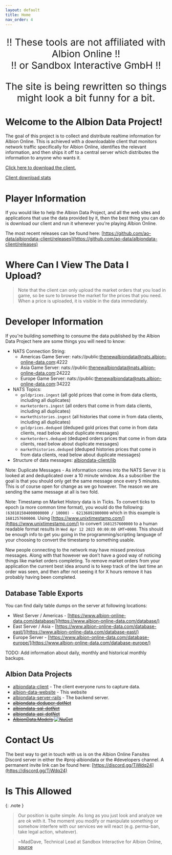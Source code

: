 ```yaml
---
layout: default
title: Home
nav_order: 4
---
```

<p style="text-align: center;font-size: 30px">
      !! These tools are not affiliated with Albion Online !!
      <br>
      !! or Sandbox Interactive GmbH !!
</p>

<p style="text-align: center;font-size: 30px">
      The site is being rewritten so things might look a bit funny for a bit.
</p>

# Welcome to the Albion Data Project!

The goal of this project is to collect and distribute realtime information for Albion Online. This is achieved with a 
downloadable client that monitors network traffic specifically for Albion Online, identifies the relevant information, 
and then ships it off to a central server which distributes the information to anyone who wants it.

[Click here to download the client.](https://github.com/ao-data/albiondata-client/releases)

[Client download stats](https://tooomm.github.io/github-release-stats/?username=ao-data&repository=albiondata-client)

<!-- # Contributing
This process is run on a [DigitalOcean Droplet](https://www.digitalocean.com) in order to ensure almost perfect uptime 
and high performance for the users. If you find this project beneficial to you then please consider a donation, thanks!! -->


# Player Information
If you would like to help the Albion Data Project, and all the web sites and applications that use the data provided by 
it, then the best thing you can do is download our client and run it whenever you're playing Albion Online.

The most recent releases can be found here: [https://github.com/ao-data/albiondata-client/releases](https://github.com/ao-data/albiondata-client/releases)

# Where Can I View The Data I Upload?
> Note that the client can only upload the market orders that you load in game, so be sure to browse the market for the 
prices that you need. When a price is uploaded, it is visible in the data immediately.



# Developer Information
If you're building something to consume the data published by the
Albion Data Project here are some things you will need to know:
- NATS Connection String:
  - Americas Game Server:  nats://public:thenewalbiondata@nats.albion-online-data.com:4222
  - Asia Game Server:  nats://public:thenewalbiondata@nats.albion-online-data.com:24222
  - Europe Game Server:  nats://public:thenewalbiondata@nats.albion-online-data.com:34222
- NATS Topics:
  - `goldprices.ingest` (all gold prices that come in from data clients, including all duplicates)
  - `marketorders.ingest` (all orders that come in from data clients, including all duplicates)
  - `markethistories.ingest` (all histories that come in from data clients, including all duplicates)
  - `goldprices.deduped` (deduped gold prices that come in from data clients, read below about duplicate messages)
  - `marketorders.deduped` (deduped orders prices that come in from data clients, read below about duplicate messages)
  - `markethistories.deduped` (deduped histories prices that come in from data clients, read below about duplicate messages)
- Structure of data messages: [albiondata-client/lib](https://github.com/ao-data/albiondata-client/tree/master/lib)

Note: Duplicate Messages - As information comes into the NATS Server it is looked at and deduplicated over a 10 minute
 window. As a subscriber the goal is that you should only get the same message once every 5 minutes. This is of course 
 open for change as we go however. The reason we are sending the same message at all is two fold.

Note: Timestamp on Market History data is in Ticks. To convert ticks to epoch (a more common time format), you would do the following:
`(638181504000000000 / 10000) - 62136892800000` which in this example is `1681257600000`. Using [https://www.unixtimestamp.com/](https://www.unixtimestamp.com/)
to convert `1681257600000` to a human readable format results in `Wed Apr 12 2023 00:00:00 GMT+0000`. This should be enough
info to get you going in the programming/scripting language of your choosing to convert the timestamp to something usable.

New people connecting to the network may have missed previous messages. Along with that however we don’t have a good way
 of noticing things like market orders completing. To remove market orders from your application the current best idea 
 around is to keep track of the last time an order was seen, and then after not seeing it for X hours remove it has 
 probably having been completed.

## Database Table Exports

You can find daily table dumps on the server at following locations:

- West Server / Americas - [https://www.albion-online-data.com/database/](https://www.albion-online-data.com/database/)
- East Server / Asia - [https://www.albion-online-data.com/database-east/](https://www.albion-online-data.com/database-east/)
- Europe Server - [https://www.albion-online-data.com/database-europe/](https://www.albion-online-data.com/database-europe/)

TODO: Add information about daily, monthly and historical monthly backups.

## Albion Data Projects
- [albiondata-client](https://github.com/ao-data/albiondata-client) - The client everyone runs to capture data.
- [albion-data-website](https://github.com/ao-data/albion-data-website) - This website
- [albiondata-server-rails](https://github.com/ao-data/albiondata-server-rails) - The backend server.
- ~~[albiondata-deduper-dotNet](https://github.com/ao-data/albiondata-deduper-dotNet)~~
- ~~[albiondata-sql-dotNet](https://github.com/ao-data/albiondata-sql-dotNet)~~
- ~~[albiondata-api-dotNet](https://github.com/ao-data/albiondata-api-dotNet)~~
- ~~[AlbionData.Models](https://github.com/ao-data/albiondata-models-dotNet) [![NuGet](https://img.shields.io/nuget/v/AlbionData.Models.svg)](https://www.nuget.org/packages/AlbionData.Models/)~~

# Contact Us
The best way to get in touch with us is on the Albion Online Fansites Discord server in either the #proj-albiondata or 
the #developers channel. A permanent invite link can be found here: [https://discord.gg/TjWdq24](https://discord.gg/TjWdq24)

# Is This Allowed

{: .note }

> Our position is quite simple. As long as you just look and analyze we are ok with it. The moment you modify or 
manipulate something or somehow interfere with our services we will react (e.g. perma-ban, take legal action, whatever).

> ~MadDave, Technical Lead at Sandbox Interactive for Albion Online, [source](https://forum.albiononline.com/index.php/Thread/51604-Is-it-allowed-to-scan-your-internet-trafic-and-pick-up-logs/?postID=512670#post512670)
